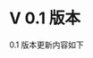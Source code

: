 # V 0.1 版本

0.1 版本更新内容如下

<template>
    <div>
        <button @click="change">{{buttonName}}</button>
    </div>
</template>

<script>
    export default {
        data() {
            return {
                buttonName: "更新"
            };
        },
        methods: {
            change() {
                console.log(111);
            }
        }
    };
 </script>

